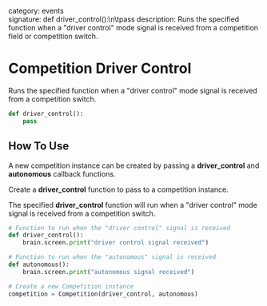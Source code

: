 category: events  
signature: def driver_control():\n\tpass
description: Runs the specified function when a "driver control" mode signal is received from a competition field or competition switch.  

# Competition Driver Control

Runs the specified function when a "driver control" mode signal is received from a competition switch.

```python
def driver_control():
    pass
```

## How To Use

A new competition instance can be created by passing a **driver_control** and **autonomous** callback functions.

Create a **driver_control** function to pass to a competition instance. 

The specified **driver_control** function will run when a "driver control" mode signal is received from a competition switch.

```python
# Function to run when the "driver control" signal is received
def driver_control():
    brain.screen.print("driver control signal received")

# Function to run when the "autonomous" signal is received
def autonomous():
    brain.screen.print("autonomous signal received")

# Create a new Competition instance
competition = Competition(driver_control, autonomous)
```


<advanced>
</advanced>